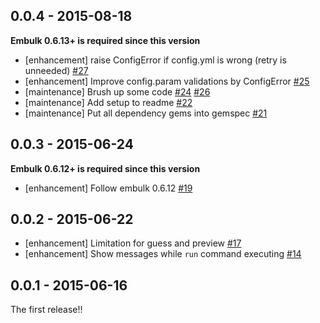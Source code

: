 ## 0.0.4 - 2015-08-18

**Embulk 0.6.13+ is required since this version**

* [enhancement] raise ConfigError if config.yml is wrong (retry is unneeded) [#27](https://github.com/treasure-data/embulk-input-sfdc/pull/27)
* [enhancement] Improve config.param validations by ConfigError [#25](https://github.com/treasure-data/embulk-input-sfdc/pull/25)
* [maintenance] Brush up some code [#24](https://github.com/treasure-data/embulk-input-sfdc/pull/24) [#26](https://github.com/treasure-data/embulk-input-sfdc/pull/26)
* [maintenance] Add setup to readme [#22](https://github.com/treasure-data/embulk-input-sfdc/pull/22)
* [maintenance] Put all dependency gems into gemspec [#21](https://github.com/treasure-data/embulk-input-sfdc/pull/21)

## 0.0.3 - 2015-06-24

**Embulk 0.6.12+ is required since this version**

* [enhancement] Follow embulk 0.6.12 [#19](https://github.com/treasure-data/embulk-input-sfdc/pull/19)

## 0.0.2 - 2015-06-22
* [enhancement] Limitation for guess and preview [#17](https://github.com/treasure-data/embulk-input-sfdc/pull/17)
* [enhancement] Show messages while `run` command executing [#14](https://github.com/treasure-data/embulk-input-sfdc/pull/14)

## 0.0.1 - 2015-06-16

The first release!!
